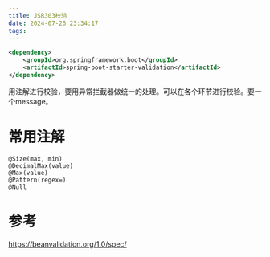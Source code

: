 ```yaml
---
title: JSR303校验
date: 2024-07-26 23:34:17
tags:
---
```


```xml
<dependency>
    <groupId>org.springframework.boot</groupId>
    <artifactId>spring-boot-starter-validation</artifactId>
</dependency>
```

用注解进行校验，要用异常拦截器做统一的处理。可以在各个环节进行校验。要一个message。

# 常用注解

```
@Size(max, min)
@DecimalMax(value)
@Max(value)
@Pattern(regex=)
@Null
```



# 参考

https://beanvalidation.org/1.0/spec/
